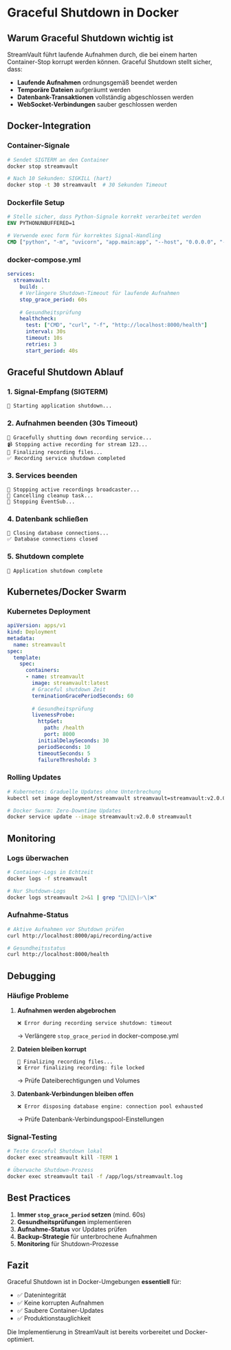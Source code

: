 # Graceful Shutdown in Docker

## Warum Graceful Shutdown wichtig ist

StreamVault führt laufende Aufnahmen durch, die bei einem harten Container-Stop korrupt werden können. Graceful Shutdown stellt sicher, dass:

- **Laufende Aufnahmen** ordnungsgemäß beendet werden
- **Temporäre Dateien** aufgeräumt werden
- **Datenbank-Transaktionen** vollständig abgeschlossen werden
- **WebSocket-Verbindungen** sauber geschlossen werden

## Docker-Integration

### Container-Signale

```bash
# Sendet SIGTERM an den Container
docker stop streamvault

# Nach 10 Sekunden: SIGKILL (hart)
docker stop -t 30 streamvault  # 30 Sekunden Timeout
```

### Dockerfile Setup

```dockerfile
# Stelle sicher, dass Python-Signale korrekt verarbeitet werden
ENV PYTHONUNBUFFERED=1

# Verwende exec form für korrektes Signal-Handling
CMD ["python", "-m", "uvicorn", "app.main:app", "--host", "0.0.0.0", "--port", "8000"]
```

### docker-compose.yml

```yaml
services:
  streamvault:
    build: .
    # Verlängere Shutdown-Timeout für laufende Aufnahmen
    stop_grace_period: 60s
    
    # Gesundheitsprüfung
    healthcheck:
      test: ["CMD", "curl", "-f", "http://localhost:8000/health"]
      interval: 30s
      timeout: 10s
      retries: 3
      start_period: 40s
```

## Graceful Shutdown Ablauf

### 1. Signal-Empfang (SIGTERM)
```
🛑 Starting application shutdown...
```

### 2. Aufnahmen beenden (30s Timeout)
```
🔄 Gracefully shutting down recording service...
📹 Stopping active recording for stream 123...
📁 Finalizing recording files...
✅ Recording service shutdown completed
```

### 3. Services beenden
```
🔄 Stopping active recordings broadcaster...
🔄 Cancelling cleanup task...
🔄 Stopping EventSub...
```

### 4. Datenbank schließen
```
🔄 Closing database connections...
✅ Database connections closed
```

### 5. Shutdown complete
```
🎯 Application shutdown complete
```

## Kubernetes/Docker Swarm

### Kubernetes Deployment

```yaml
apiVersion: apps/v1
kind: Deployment
metadata:
  name: streamvault
spec:
  template:
    spec:
      containers:
      - name: streamvault
        image: streamvault:latest
        # Graceful shutdown Zeit
        terminationGracePeriodSeconds: 60
        
        # Gesundheitsprüfung
        livenessProbe:
          httpGet:
            path: /health
            port: 8000
          initialDelaySeconds: 30
          periodSeconds: 10
          timeoutSeconds: 5
          failureThreshold: 3
```

### Rolling Updates

```bash
# Kubernetes: Graduelle Updates ohne Unterbrechung
kubectl set image deployment/streamvault streamvault=streamvault:v2.0.0

# Docker Swarm: Zero-Downtime Updates
docker service update --image streamvault:v2.0.0 streamvault
```

## Monitoring

### Logs überwachen
```bash
# Container-Logs in Echtzeit
docker logs -f streamvault

# Nur Shutdown-Logs
docker logs streamvault 2>&1 | grep "🛑\|🔄\|✅\|❌"
```

### Aufnahme-Status
```bash
# Aktive Aufnahmen vor Shutdown prüfen
curl http://localhost:8000/api/recording/active

# Gesundheitsstatus
curl http://localhost:8000/health
```

## Debugging

### Häufige Probleme

1. **Aufnahmen werden abgebrochen**
   ```
   ❌ Error during recording service shutdown: timeout
   ```
   → Verlängere `stop_grace_period` in docker-compose.yml

2. **Dateien bleiben korrupt**
   ```
   📁 Finalizing recording files...
   ❌ Error finalizing recording: file locked
   ```
   → Prüfe Dateiberechtigungen und Volumes

3. **Datenbank-Verbindungen bleiben offen**
   ```
   ❌ Error disposing database engine: connection pool exhausted
   ```
   → Prüfe Datenbank-Verbindungspool-Einstellungen

### Signal-Testing

```bash
# Teste Graceful Shutdown lokal
docker exec streamvault kill -TERM 1

# Überwache Shutdown-Prozess
docker exec streamvault tail -f /app/logs/streamvault.log
```

## Best Practices

1. **Immer `stop_grace_period` setzen** (mind. 60s)
2. **Gesundheitsprüfungen** implementieren
3. **Aufnahme-Status** vor Updates prüfen
4. **Backup-Strategie** für unterbrochene Aufnahmen
5. **Monitoring** für Shutdown-Prozesse

## Fazit

Graceful Shutdown ist in Docker-Umgebungen **essentiell** für:
- ✅ Datenintegrität
- ✅ Keine korrupten Aufnahmen
- ✅ Saubere Container-Updates
- ✅ Produktionstauglichkeit

Die Implementierung in StreamVault ist bereits vorbereitet und Docker-optimiert.
